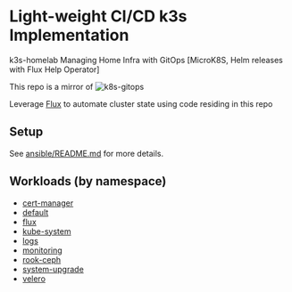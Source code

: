 # Light-weight CI/CD k3s Implementation
k3s-homelab
Managing Home Infra with GitOps [MicroK8S, Helm releases with Flux Help Operator]

This repo is a mirror of ![k8s-gitops](https://github.com/kalsadaram/k3s-homelab)

Leverage [Flux](https://github.com/fluxcd/flux) to automate cluster state using code residing in this repo

## Setup

See [ansible/README.md](ansible/README.md) for more details.

## Workloads (by namespace)

* [cert-manager](cert-manager/)
* [default](default/)
* [flux](flux/)
* [kube-system](kube-system/)
* [logs](logs/)
* [monitoring](monitoring/)
* [rook-ceph](rook-ceph/)
* [system-upgrade](system-upgrade/)
* [velero](velero/)

